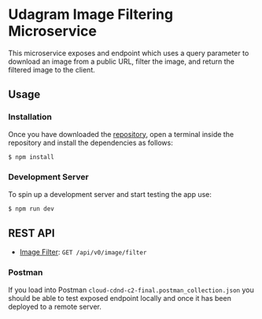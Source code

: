 # Udagram Image Filtering Microservice

This microservice exposes and endpoint which uses a query parameter to download an image from a public URL, filter the image, and return the filtered image to the client.

## Usage

### Installation

Once you have downloaded the [repository](https://github.com/cdCarlos/udacity-c2-image-filter.git), open a terminal inside the repository and install the dependencies as follows:

```bash
$ npm install
```

### Development Server

To spin up a development server and start testing the app use:

```bash
$ npm run dev
```

## REST API

- [Image Filter](docs/restapi/image/filter/get.md): `GET /api/v0/image/filter`

### Postman

If you load into Postman `cloud-cdnd-c2-final.postman_collection.json` you should be able to test exposed endpoint locally and once it has been deployed to a remote server.

